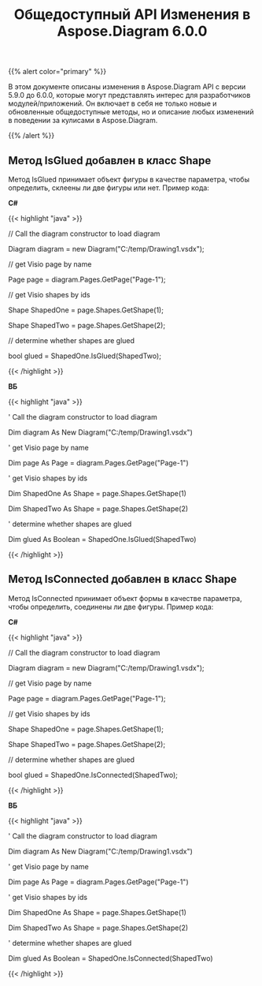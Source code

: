 ﻿---
title: Общедоступный API Изменения в Aspose.Diagram 6.0.0
type: docs
weight: 40
url: /ru/net/public-api-changes-in-aspose-diagram-6-0-0/
---
{{% alert color="primary" %}} 

В этом документе описаны изменения в Aspose.Diagram API с версии 5.9.0 до 6.0.0, которые могут представлять интерес для разработчиков модулей/приложений. Он включает в себя не только новые и обновленные общедоступные методы, но и описание любых изменений в поведении за кулисами в Aspose.Diagram.

{{% /alert %}} 
## **Метод IsGlued добавлен в класс Shape**
Метод IsGlued принимает объект фигуры в качестве параметра, чтобы определить, склеены ли две фигуры или нет.
Пример кода:

**C#**

{{< highlight "java" >}}

 // Call the diagram constructor to load diagram

Diagram diagram = new Diagram("C:/temp/Drawing1.vsdx");

// get Visio page by name

Page page = diagram.Pages.GetPage("Page-1");

// get Visio shapes by ids

Shape ShapedOne = page.Shapes.GetShape(1);

Shape ShapedTwo = page.Shapes.GetShape(2);

// determine whether shapes are glued

bool glued = ShapedOne.IsGlued(ShapedTwo);

{{< /highlight >}}

**ВБ**

{{< highlight "java" >}}

 ' Call the diagram constructor to load diagram

Dim diagram As New Diagram("C:/temp/Drawing1.vsdx")

' get Visio page by name

Dim page As Page = diagram.Pages.GetPage("Page-1")

' get Visio shapes by ids

Dim ShapedOne As Shape = page.Shapes.GetShape(1)

Dim ShapedTwo As Shape = page.Shapes.GetShape(2)

' determine whether shapes are glued

Dim glued As Boolean = ShapedOne.IsGlued(ShapedTwo)

{{< /highlight >}}
## **Метод IsConnected добавлен в класс Shape**
Метод IsConnected принимает объект формы в качестве параметра, чтобы определить, соединены ли две фигуры.
Пример кода:

**C#**

{{< highlight "java" >}}

 // Call the diagram constructor to load diagram

Diagram diagram = new Diagram("C:/temp/Drawing1.vsdx");

// get Visio page by name

Page page = diagram.Pages.GetPage("Page-1");

// get Visio shapes by ids

Shape ShapedOne = page.Shapes.GetShape(1);

Shape ShapedTwo = page.Shapes.GetShape(2);

// determine whether shapes are glued

bool glued = ShapedOne.IsConnected(ShapedTwo);

{{< /highlight >}}

**ВБ**

{{< highlight "java" >}}

 ' Call the diagram constructor to load diagram

Dim diagram As New Diagram("C:/temp/Drawing1.vsdx")

' get Visio page by name

Dim page As Page = diagram.Pages.GetPage("Page-1")

' get Visio shapes by ids

Dim ShapedOne As Shape = page.Shapes.GetShape(1)

Dim ShapedTwo As Shape = page.Shapes.GetShape(2)

' determine whether shapes are glued

Dim glued As Boolean = ShapedOne.IsConnected(ShapedTwo)

{{< /highlight >}}
